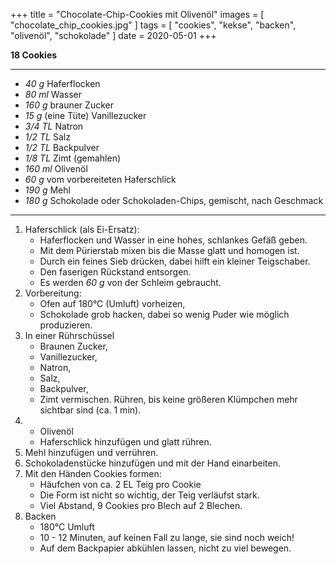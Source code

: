 +++
title = "Chocolate-Chip-Cookies mit Olivenöl"
images = [ "chocolate_chip_cookies.jpg" ]
tags = [ "cookies", "kekse", "backen", "olivenöl", "schokolade" ]
date = 2020-05-01
+++

**18 Cookies**

---

- *40 g* Haferflocken
- *80 ml* Wasser
- *160 g* brauner Zucker
- *15 g* (eine Tüte) Vanillezucker
- *3/4 TL* Natron
- *1/2 TL* Salz
- *1/2 TL* Backpulver
- *1/8 TL* Zimt (gemahlen)
- *160 ml* Olivenöl
- *60 g* vom vorbereiteten Haferschlick
- *190 g* Mehl
- *180 g* Schokolade oder Schokoladen-Chips, gemischt, nach Geschmack

---

1. Haferschlick (als Ei-Ersatz):
   * Haferflocken und Wasser in eine hohes, schlankes Gefäß geben.
   * Mit dem Pürierstab mixen bis die Masse glatt und homogen ist.
   * Durch ein feines Sieb drücken, dabei hilft ein kleiner Teigschaber.
   * Den faserigen Rückstand entsorgen.
   * Es werden *60 g* von der Schleim gebraucht.
2. Vorbereitung:
   * Ofen auf 180°C (Umluft) vorheizen,
   * Schokolade grob hacken, dabei so wenig Puder wie möglich produzieren.
3. In einer Rührschüssel
   * Braunen Zucker,
   * Vanillezucker,
   * Natron,
   * Salz,
   * Backpulver,
   * Zimt
   vermischen. Rühren, bis keine größeren Klümpchen mehr sichtbar sind (ca. 1 min).
4. * Olivenöl
   * Haferschlick
   hinzufügen und glatt rühren.
5. Mehl hinzufügen und verrühren.
6. Schokoladenstücke hinzufügen und mit der Hand einarbeiten.
7. Mit den Händen Cookies formen:
   * Häufchen von ca. 2 EL Teig pro Cookie
   * Die Form ist nicht so wichtig, der Teig verläufst stark.
   * Viel Abstand, 9 Cookies pro Blech auf 2 Blechen.
8. Backen
   * 180°C Umluft
   * 10 - 12 Minuten, auf keinen Fall zu lange, sie sind noch weich!
   * Auf dem Backpapier abkühlen lassen, nicht zu viel bewegen.
